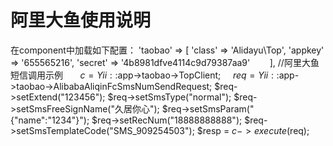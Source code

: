 # 阿里大鱼使用说明
在component中加载如下配置：
  'taobao' => [
        	'class'  =>	'Alidayu\Top',
        	'appkey' =>	'655565216',
        	'secret' =>	'4b8981dfve4114c9d79387aa9'
        ],
      //阿里大鱼短信调用示例
        $c = Yii::$app->taobao->TopClient;
        $req = Yii::$app->taobao->AlibabaAliqinFcSmsNumSendRequest;
        $req->setExtend("123456");
        $req->setSmsType("normal");
        $req->setSmsFreeSignName("久居你心");
        $req->setSmsParam("{\"name\":\"1234\"}");
        $req->setRecNum("18888888888");
        $req->setSmsTemplateCode("SMS_909254503");
        $resp = $c->execute($req);
  
